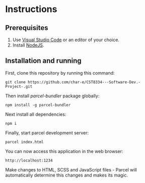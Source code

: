 # Instructions

## Prerequisites
1. Use [Visual Studio Code](https://code.visualstudio.com/) or an editor of your choice.
2. Install [NodeJS](https://nodejs.org/en/).


## Installation and running
First, clone this repository by running this command:

    git clone https://github.com/char-e/CST8334---Software-Dev.-Project-.git

Then install *parcel-bundler* package globally:

    npm install -g parcel-bundler

Next install all dependencies:

    npm i

Finally, start parcel development server:

    parcel index.html

You can now access this application in the web browser:

    http://localhost:1234

Make changes to HTML, SCSS and JavaScript files - Parcel will automatically determine this changes and makes its magic.

